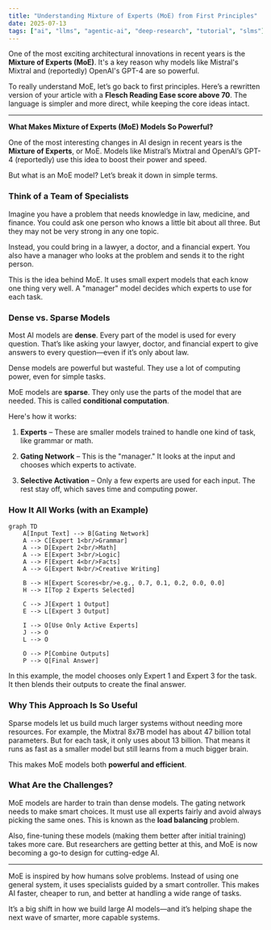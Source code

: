 ```yaml
---
title: "Understanding Mixture of Experts (MoE) from First Principles"
date: 2025-07-13
tags: ["ai", "llms", "agentic-ai", "deep-research", "tutorial", "slms"]
---
```


One of the most exciting architectural innovations in recent years is the **Mixture of Experts (MoE)**. It's a key reason why models like Mistral's Mixtral and (reportedly) OpenAI's GPT-4 are so powerful.

To really understand MoE, let’s go back to first principles.
Here’s a rewritten version of your article with a **Flesch Reading Ease score above 70**. The language is simpler and more direct, while keeping the core ideas intact.

---

**What Makes Mixture of Experts (MoE) Models So Powerful?**

One of the most interesting changes in AI design in recent years is the **Mixture of Experts**, or MoE. Models like Mistral’s Mixtral and OpenAI’s GPT-4 (reportedly) use this idea to boost their power and speed.

But what is an MoE model? Let’s break it down in simple terms.

### Think of a Team of Specialists

Imagine you have a problem that needs knowledge in law, medicine, and finance. You could ask one person who knows a little bit about all three. But they may not be very strong in any one topic.

Instead, you could bring in a lawyer, a doctor, and a financial expert. You also have a manager who looks at the problem and sends it to the right person.

This is the idea behind MoE. It uses small expert models that each know one thing very well. A "manager" model decides which experts to use for each task.

### Dense vs. Sparse Models

Most AI models are **dense**. Every part of the model is used for every question. That’s like asking your lawyer, doctor, and financial expert to give answers to every question—even if it’s only about law.

Dense models are powerful but wasteful. They use a lot of computing power, even for simple tasks.

MoE models are **sparse**. They only use the parts of the model that are needed. This is called **conditional computation**.

Here's how it works:

1. **Experts** – These are smaller models trained to handle one kind of task, like grammar or math.

2. **Gating Network** – This is the "manager." It looks at the input and chooses which experts to activate.

3. **Selective Activation** – Only a few experts are used for each input. The rest stay off, which saves time and computing power.

### How It All Works (with an Example)

```mermaid
graph TD
    A[Input Text] --> B[Gating Network]
    A --> C[Expert 1<br/>Grammar]
    A --> D[Expert 2<br/>Math]
    A --> E[Expert 3<br/>Logic]
    A --> F[Expert 4<br/>Facts]
    A --> G[Expert N<br/>Creative Writing]

    B --> H[Expert Scores<br/>e.g., 0.7, 0.1, 0.2, 0.0, 0.0]
    H --> I[Top 2 Experts Selected]

    C --> J[Expert 1 Output]
    E --> L[Expert 3 Output]

    I --> O[Use Only Active Experts]
    J --> O
    L --> O

    O --> P[Combine Outputs]
    P --> Q[Final Answer]
```

In this example, the model chooses only Expert 1 and Expert 3 for the task. It then blends their outputs to create the final answer.

### Why This Approach Is So Useful

Sparse models let us build much larger systems without needing more resources. For example, the Mixtral 8x7B model has about 47 billion total parameters. But for each task, it only uses about 13 billion. That means it runs as fast as a smaller model but still learns from a much bigger brain.

This makes MoE models both **powerful and efficient**.

### What Are the Challenges?

MoE models are harder to train than dense models. The gating network needs to make smart choices. It must use all experts fairly and avoid always picking the same ones. This is known as the **load balancing** problem.

Also, fine-tuning these models (making them better after initial training) takes more care. But researchers are getting better at this, and MoE is now becoming a go-to design for cutting-edge AI.

---

MoE is inspired by how humans solve problems. Instead of using one general system, it uses specialists guided by a smart controller. This makes AI faster, cheaper to run, and better at handling a wide range of tasks.

It’s a big shift in how we build large AI models—and it’s helping shape the next wave of smarter, more capable systems.